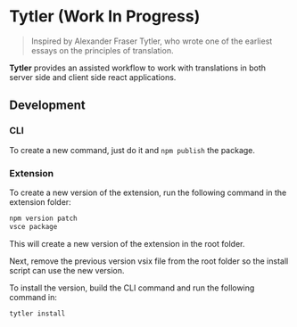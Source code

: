 # Tytler (Work In Progress)

> Inspired by Alexander Fraser Tytler, who wrote one of the earliest essays on the principles of translation.

**Tytler** provides an assisted workflow to work with translations in both server side and client side react applications.

## Development

### CLI

To create a new command, just do it and `npm publish` the package.

### Extension

To create a new version of the extension, run the following command in the extension folder:

```bash
npm version patch
vsce package
```

This will create a new version of the extension in the root folder.

Next, remove the previous version vsix file from the root folder so the install script can use the new version.

To install the version, build the CLI command and run the following command in:

```bash
tytler install
```
